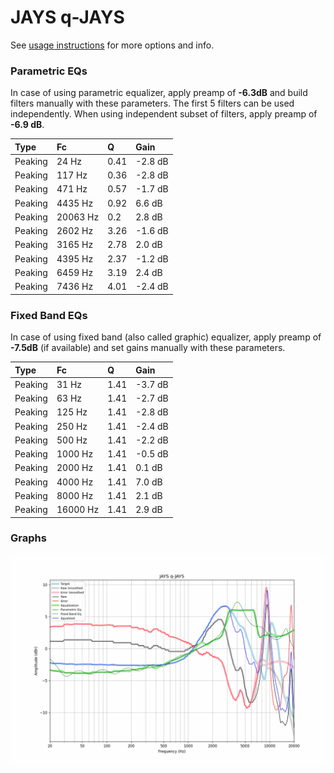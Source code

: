 # JAYS q-JAYS
See [usage instructions](https://github.com/jaakkopasanen/AutoEq#usage) for more options and info.

### Parametric EQs
In case of using parametric equalizer, apply preamp of **-6.3dB** and build filters manually
with these parameters. The first 5 filters can be used independently.
When using independent subset of filters, apply preamp of **-6.9 dB**.

| Type    | Fc       |    Q | Gain    |
|:--------|:---------|:-----|:--------|
| Peaking | 24 Hz    | 0.41 | -2.8 dB |
| Peaking | 117 Hz   | 0.36 | -2.8 dB |
| Peaking | 471 Hz   | 0.57 | -1.7 dB |
| Peaking | 4435 Hz  | 0.92 | 6.6 dB  |
| Peaking | 20063 Hz | 0.2  | 2.8 dB  |
| Peaking | 2602 Hz  | 3.26 | -1.6 dB |
| Peaking | 3165 Hz  | 2.78 | 2.0 dB  |
| Peaking | 4395 Hz  | 2.37 | -1.2 dB |
| Peaking | 6459 Hz  | 3.19 | 2.4 dB  |
| Peaking | 7436 Hz  | 4.01 | -2.4 dB |

### Fixed Band EQs
In case of using fixed band (also called graphic) equalizer, apply preamp of **-7.5dB**
(if available) and set gains manually with these parameters.

| Type    | Fc       |    Q | Gain    |
|:--------|:---------|:-----|:--------|
| Peaking | 31 Hz    | 1.41 | -3.7 dB |
| Peaking | 63 Hz    | 1.41 | -2.7 dB |
| Peaking | 125 Hz   | 1.41 | -2.8 dB |
| Peaking | 250 Hz   | 1.41 | -2.4 dB |
| Peaking | 500 Hz   | 1.41 | -2.2 dB |
| Peaking | 1000 Hz  | 1.41 | -0.5 dB |
| Peaking | 2000 Hz  | 1.41 | 0.1 dB  |
| Peaking | 4000 Hz  | 1.41 | 7.0 dB  |
| Peaking | 8000 Hz  | 1.41 | 2.1 dB  |
| Peaking | 16000 Hz | 1.41 | 2.9 dB  |

### Graphs
![](./JAYS%20q-JAYS.png)